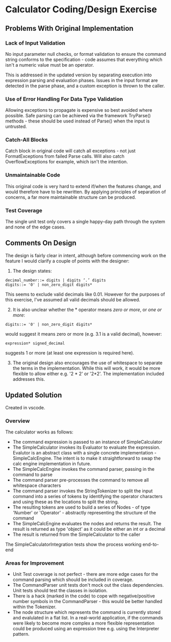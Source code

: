 # Calculator Coding/Design Exercise

## Problems With Original Implementation

### Lack of Input Validation

No input parameter null checks, or format validation to ensure the command string conforms to the specification - code assumes that everything which isn't a numeric value must be an operator. 

This is addressed in the updated version by separating execution into expression parsing and evaluation phases. Issues in the input format are detected in the parse phase, and a custom exception is thrown to the caller.

### Use of Error Handling For Data Type Validation

Allowing exceptions to propagate is expensive so best avoided where possible. Safe parsing can be achieved via the framework TryParse() methods - these should be used instead of Parse() when the input is untrusted. 

### Catch-All Blocks

Catch block in original code will catch all exceptions - not just FormatExceptions from failed Parse calls. Will also catch OverflowExceptions for example, which isn't the intention.

### Unmaintainable Code

This original code is very hard to extend if/when the features change, and would therefore have to be rewritten. By applying principles of separation of concerns, a far more maintainable structure can be produced.  

### Test Coverage

The single unit test only covers a single happy-day path through the system and none of the edge cases. 

## Comments On Design

The design is fairly clear in intent, although before commencing work on the feature I would clarify a couple of points with the designer:
1. The design states:
```
decimal_number::= digits | digits ‘.’ digits
digits::= '0' | non_zero_digit digits*
```

This seems to exclude valid decimals like 0.01. However for the purposes of this exercise, I've assumed all valid decimals should be allowed.

2. It is also unclear whether the * operator means *zero or more*, or *one or more*:
```
digits::= '0' | non_zero_digit digits*
```
would suggest it means zero or more (e.g. 3.1 is a valid decimal), however:
```
expression* signed_decimal
```
suggests 1 or more (at least one expression is required here).

3. The original design also encourages the use of whitespace to separate the terms in the implementation. While this will work, it would be more flexible to allow either e.g. '2 * 2' or '2*2'. The implementation included addresses this.

## Updated Solution

Created in vscode.

### Overview

The calculator works as follows: 
- The command expression is passed to an instance of SimpleCalculator
- The SimpleCalculator invokes its Evaluator to evaluate the expression. Evalutor is an abstract class with a single concrete implementation - SimpleCalcEngine. The intent is to make it straightforward to swap the calc engine implementation in future. 
- The SimpleCalcEngine invokes the command parser, passing in the command to parse
- The command parser pre-processes the command to remove all whitespace characters
- The command parser invokes the StringTokenizer to split the input command into a series of tokens by identifying the operator characters and using these as the locations to split the string. 
- The resulting tokens are used to build a series of Nodes - of type 'Number' or 'Operator' - abstractly representing the structure of the command
- The SimpleCalcEngine evaluates the nodes and returns the result. The result is returned as type 'object' as it could be either an int or a decimal
- The result is returned from the SimpleCalculator to the caller

The SimpleCalculatorIntegration tests show the process working end-to-end

### Areas for Improvement

- Unit Test coverage is not perfect - there are more edge cases for the command parsing which should be included in coverage.
- The CommandParser unit tests don't mock out the class dependencies. Unit tests should test the classes in isolation.
- There is a hack (marked in the code) to cope with negative/positive number symbols in the CommandParser - this would be better handled within the Tokenizer. 
- The node structure which represents the command is currently stored and evalulated in a flat list. In a real-world application, if the commands were likely to become more complex a more flexible representation could be produced using an expression tree e.g. using the Interpreter pattern.

